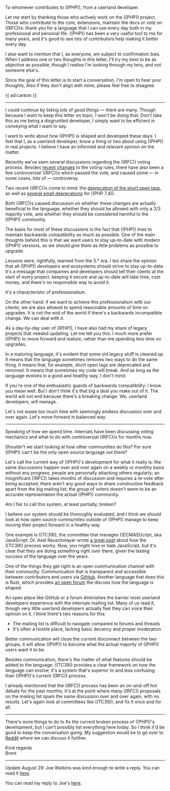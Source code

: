 To whomever contributes to ((PHP)), from a userland developer.

Let me start by thanking those who actively work on the ((PHP)) project. Those who contribute to the core, extensions, maintain the docs or vote on ((RFC))s: thank you for a language that I can use every day both in my professional and personal life. ((PHP)) has been a very useful tool to me for many years, and it's good to see lots of contributors help making it better every day.

I also want to mention that I, as everyone, am subject to confirmation bias. When I address one or two thoughts in this letter, I'll try my best to be as objective as possible, though I realise I'm looking through my lens, and not someone else's. 

Since the goal of this letter is to start a conversation, I'm open to hear your thoughts. Also if they don't align with mine, please feel free to disagree.

{{ ad:carbon }}

---

I could continue by listing lots of good things — there are many. Though because I want to keep this letter on topic, I won't be doing that. Don't take this as me being a disgruntled developer, I simply want to be efficient in conveying what I want to say.

I want to write about how ((PHP)) is shaped and developed these days. I feel that I, as a userland developer, know a thing or two about using ((PHP)) in real projects. I believe I have an informed and relevant opinion on the matter.

Recently we've seen several discussions regarding the ((RFC)) voting process. Besides [recent](*https://wiki.php.net/rfc/abolish-narrow-margins) [changes](*https://wiki.php.net/rfc/abolish-short-votes) to the voting rules, there have also been a few controversial ((RFC))s which passed the vote, and caused some — in some cases, lots of — controversy.

Two recent ((RFC))s come to mind: the [deprecation of the short open tags](*https://wiki.php.net/rfc/deprecate_php_short_tags), as well as [several small deprecations](*https://wiki.php.net/rfc/deprecations_php_7_4) for ((PHP 7.4)).

Both ((RFC))s caused discussion on whether these changes are actually beneficial to the language, whether they should be allowed with only a 2/3 majority vote, and whether they should be considered harmful to the ((PHP)) community.

The basis for most of these discussions is the fact that ((PHP)) tries to maintain backwards compatibility as much as possible. One of the main thoughts behind this is that we want users to stay up-to-date with modern ((PHP)) versions, so we should give them as little problems as possible to upgrade.

Lessons were, rightfully, learned from the 5.* era. I too share the opinion that all ((PHP)) developers and ecosystems should strive to stay up-to-date. It's a message that companies and developers should tell their clients at the start of every project: keeping it secure and up-to-date will take time, cost money, and there's no responsible way to avoid it.

It's a characteristic of professionalism. 

On the other hand: if we want to achieve this professionalism with our clients, we are also allowed to spend reasonable amounts of time on upgrades. It is not the end of the world if there's a backwards incompatible change. We can deal with it.

As a day-by-day user of ((PHP)), I have also had my share of legacy projects that needed updating. Let me tell you this: I much more prefer ((PHP)) to move forward and mature, rather than me spending less time on upgrades. 

In a maturing language, it's evident that some old legacy stuff is cleaned up. It means that the language sometimes removes two ways to do the same thing. It means that, for example, short open tags are deprecated and removed. It means that sometimes my code will break. And as long as the language evolves in a good and healthy way, I don't mind.

If you're one of the enthusiastic guards of backwards compatibility: I know you mean well. But I don't think it's that big a deal you make out of it. The world will not end because there's a breaking change. We, userland developers, will manage. 

Let's not waste too much time with seemingly endless discussion over and over again. Let's move forward in balanced way.

---

Speaking of how we spend time. Internals have been discussing voting mechanics and what to do with controversial ((RFC))s for months now. 

Shouldn't we start looking at how other communities do this? For sure ((PHP)) can't be the only open source language out there? 

Let's call the current way of ((PHP))'s development for what it really is: the same discussions happen over and over again on a weekly or monthly basis without any progress; people are personally attacking others regularly; an insignificant ((RFC)) takes months of discussion and requires a re-vote after being accepted; there aren't any good ways to share constructive feedback apart from the big mailing list; the group of voters doesn't seem to be an accurate representation the actual ((PHP)) community.

Am I fair to call this system, at least partially, broken?

I believe our system should be thoroughly evaluated, and I think we _should_ look at how open source communities outside of ((PHP)) manage to keep moving their project forward in a healthy way.

One example is ((TC39)), the committee that manages ((ECMAS))cript, aka JavaScript. Dr. Axel Rauschmayer wrote [a great post](*https://2ality.com/2015/11/tc39-process.html) about how the ((TC39)) process works. Now, you might love or hate JavaScript, but it's clear that they are doing something right over there, given the lasting success of the language over the years. 

One of the things they get right is an open communication channel with their community. Communication that is transparent and accessible between contributors and users via [GitHub](*https://github.com/tc39/ecma262). Another language that does this is Rust, which provides [an open forum](*https://internals.rust-lang.org) the discuss how the language is shaped.

An open place like GitHub or a forum diminishes the barrier most userland developers experience with the internals mailing list. Many of us read it, though very little userland developers actually feel they can voice their opinion on it. I think there's two reasons for this: 

- The mailing list is difficult to navigate compared to forums and threads
- It's often a hostile place, lacking basic decency and proper moderation

Better communication will close the current disconnect between the two groups, it will allow ((PHP)) to become what the actual majority of ((PHP)) users want it to be.

Besides communication, there's the matter of what features should be added to the language. ((TC39)) provides a clear framework on how the language can evolve; it's a system that's superior to and less confusing than ((PHP))'s current ((RFC)) process.

I already mentioned that the ((RFC)) process has been an on-and-off hot debate for the past months; it's at the point where many ((RFC)) proposals on the mailing list spark the same discussion over and over again, with no results. Let's again look at committees like ((TC39)), and fix it once and for all. 

---

There's more things to do to fix the current broken process of ((PHP))'s development, but I can't possibly list everything here today. So I think it'd be good to keep the conversation going. My suggestion would be to go over to [Reddit](*https://www.reddit.com/r/PHP/comments/cwueyd/a_letter_to_the_php_team/) where we can discuss it further. 

Kind regards
<br>
Brent

---

Update August 29: Joe Watkins was kind enough to write a reply. You can read it [here](*https://blog.krakjoe.ninja/2019/08/bearings.html).

You can read my reply to Joe's [here](/blog/a-letter-to-the-php-team-reply-to-joe).

